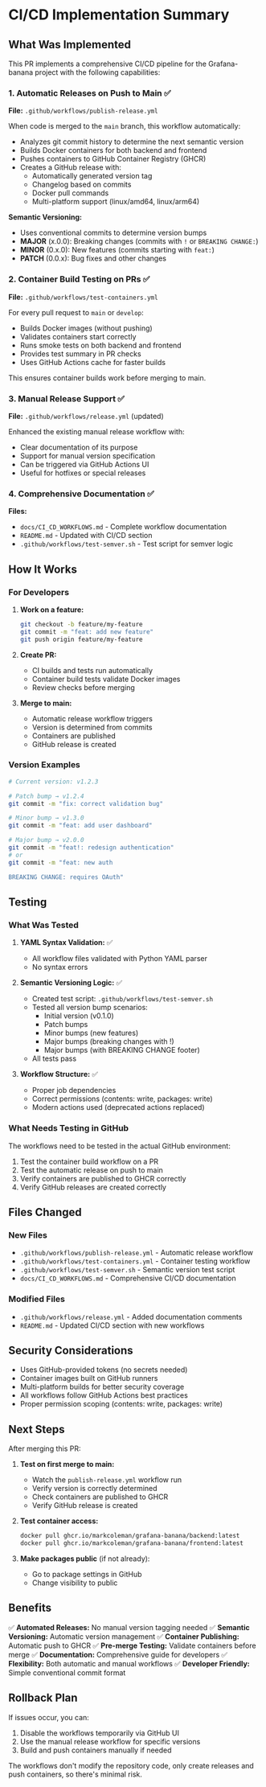 # CI/CD Implementation Summary

## What Was Implemented

This PR implements a comprehensive CI/CD pipeline for the Grafana-banana project with the following capabilities:

### 1. Automatic Releases on Push to Main ✅
**File:** `.github/workflows/publish-release.yml`

When code is merged to the `main` branch, this workflow automatically:
- Analyzes git commit history to determine the next semantic version
- Builds Docker containers for both backend and frontend
- Pushes containers to GitHub Container Registry (GHCR)
- Creates a GitHub release with:
  - Automatically generated version tag
  - Changelog based on commits
  - Docker pull commands
  - Multi-platform support (linux/amd64, linux/arm64)

**Semantic Versioning:**
- Uses conventional commits to determine version bumps
- **MAJOR** (x.0.0): Breaking changes (commits with `!` or `BREAKING CHANGE:`)
- **MINOR** (0.x.0): New features (commits starting with `feat:`)
- **PATCH** (0.0.x): Bug fixes and other changes

### 2. Container Build Testing on PRs ✅
**File:** `.github/workflows/test-containers.yml`

For every pull request to `main` or `develop`:
- Builds Docker images (without pushing)
- Validates containers start correctly
- Runs smoke tests on both backend and frontend
- Provides test summary in PR checks
- Uses GitHub Actions cache for faster builds

This ensures container builds work before merging to main.

### 3. Manual Release Support ✅
**File:** `.github/workflows/release.yml` (updated)

Enhanced the existing manual release workflow with:
- Clear documentation of its purpose
- Support for manual version specification
- Can be triggered via GitHub Actions UI
- Useful for hotfixes or special releases

### 4. Comprehensive Documentation ✅
**Files:** 
- `docs/CI_CD_WORKFLOWS.md` - Complete workflow documentation
- `README.md` - Updated with CI/CD section
- `.github/workflows/test-semver.sh` - Test script for semver logic

## How It Works

### For Developers

1. **Work on a feature:**
   ```bash
   git checkout -b feature/my-feature
   git commit -m "feat: add new feature"
   git push origin feature/my-feature
   ```

2. **Create PR:**
   - CI builds and tests run automatically
   - Container build tests validate Docker images
   - Review checks before merging

3. **Merge to main:**
   - Automatic release workflow triggers
   - Version is determined from commits
   - Containers are published
   - GitHub release is created

### Version Examples

```bash
# Current version: v1.2.3

# Patch bump → v1.2.4
git commit -m "fix: correct validation bug"

# Minor bump → v1.3.0
git commit -m "feat: add user dashboard"

# Major bump → v2.0.0
git commit -m "feat!: redesign authentication"
# or
git commit -m "feat: new auth

BREAKING CHANGE: requires OAuth"
```

## Testing

### What Was Tested

1. **YAML Syntax Validation:** ✅
   - All workflow files validated with Python YAML parser
   - No syntax errors

2. **Semantic Versioning Logic:** ✅
   - Created test script: `.github/workflows/test-semver.sh`
   - Tested all version bump scenarios:
     - Initial version (v0.1.0)
     - Patch bumps
     - Minor bumps (new features)
     - Major bumps (breaking changes with !)
     - Major bumps (with BREAKING CHANGE footer)
   - All tests pass

3. **Workflow Structure:** ✅
   - Proper job dependencies
   - Correct permissions (contents: write, packages: write)
   - Modern actions used (deprecated actions replaced)

### What Needs Testing in GitHub

The workflows need to be tested in the actual GitHub environment:
1. Test the container build workflow on a PR
2. Test the automatic release on push to main
3. Verify containers are published to GHCR correctly
4. Verify GitHub releases are created correctly

## Files Changed

### New Files
- `.github/workflows/publish-release.yml` - Automatic release workflow
- `.github/workflows/test-containers.yml` - Container testing workflow
- `.github/workflows/test-semver.sh` - Semantic version test script
- `docs/CI_CD_WORKFLOWS.md` - Comprehensive CI/CD documentation

### Modified Files
- `.github/workflows/release.yml` - Added documentation comments
- `README.md` - Updated CI/CD section with new workflows

## Security Considerations

- Uses GitHub-provided tokens (no secrets needed)
- Container images built on GitHub runners
- Multi-platform builds for better security coverage
- All workflows follow GitHub Actions best practices
- Proper permission scoping (contents: write, packages: write)

## Next Steps

After merging this PR:

1. **Test on first merge to main:**
   - Watch the `publish-release.yml` workflow run
   - Verify version is correctly determined
   - Check containers are published to GHCR
   - Verify GitHub release is created

2. **Test container access:**
   ```bash
   docker pull ghcr.io/markcoleman/grafana-banana/backend:latest
   docker pull ghcr.io/markcoleman/grafana-banana/frontend:latest
   ```

3. **Make packages public** (if not already):
   - Go to package settings in GitHub
   - Change visibility to public

## Benefits

✅ **Automated Releases:** No manual version tagging needed
✅ **Semantic Versioning:** Automatic version management
✅ **Container Publishing:** Automatic push to GHCR
✅ **Pre-merge Testing:** Validate containers before merge
✅ **Documentation:** Comprehensive guide for developers
✅ **Flexibility:** Both automatic and manual workflows
✅ **Developer Friendly:** Simple conventional commit format

## Rollback Plan

If issues occur, you can:
1. Disable the workflows temporarily via GitHub UI
2. Use the manual release workflow for specific versions
3. Build and push containers manually if needed

The workflows don't modify the repository code, only create releases and push containers, so there's minimal risk.
